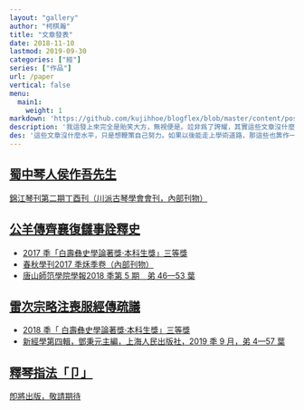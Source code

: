 ```yaml
---
layout: "gallery"
author: "柯棋瀚"
title: "文章發表"
date: 2018-11-10
lastmod: 2019-09-30
categories: ["經"]
series: ["作品"]
url: /paper
vertical: false
menu:
  main1:
    weight: 1
markdown: 'https://github.com/kujihhoe/blogflex/blob/master/content/post/paper.md'
description: '我這發上來完全是貽笑大方，無視便是。竝非爲了誇耀，其實這些文章沒什麼水平，只是想鞭策自己努力。如果以後能走上學術道路，那這些也筭作一箇起點。（內部刊物指沒有公開發行刊號的刊物）'
des: '這些文章沒什麼水平，只是想鞭策自己努力。如果以後能走上學術道路，那這些也筭作一箇起點。'
---
```


<div class="gallery">
<div class="paper-wrap">
<a href="/blog/2018/02/09/houzuowu.html" target="\_blank"><div class="paper-cardd" style="background-image:url('https://pic.imgdb.cn/item/5e8db91f504f4bcb043ffbd0.jpg')">
<h2>蜀中琴人侯作吾先生</h2>
<p><v>錦江琴刊</v>第二期丁酉刊（川派古琴學會會刊，內部刊物）</p>
</div></a>
</div>

<div class="paper-wrap">
<a href="/blog/2017/10/28/fuchou.html" target="\_blank"><div class="paper-cardd" style="background-image:url('https://pic.imgdb.cn/item/5e8db91f504f4bcb043ffbcc.jpg')">
<h2><v>公羊傳</v>齊襄復讎事詮釋史</h2>
<p><ul><li>2017 秊「白壽彝史學論著獎‧本科生獎」三等獎</li>
<li><v>春秋學刊</v>2017 秊秌季卷（內部刊物）</li>
<li><v>唐山師笵學院學報</v>2018 秊第 5 期　弟 46—53 葉</li></ul>
</p>
</div></a>
</div>

<div class="paper-wrap">
<a href="/178" target="\_blank"><div class="paper-cardd" style="background-image:url('https://pic.imgdb.cn/item/5e8db91f504f4bcb043ffbc8.jpg')">
<h2>雷次宗<v>略注喪服經傳</v>疏議</h2>
<p><ul><li>2018 秊「 白壽彝史學論著獎‧本科生獎」三等獎</li>
<li><v>新經學</v>第四輯，鄧秉元主編，上海人民出版社，2019 秊 9 月，弟 4—57 葉</li></ul></p>
</div></a>
</div>

<div class="paper-wrap">
<a href="" target="\_blank"><div class="paper-cardd">
<h2>釋琴指法「卩」</h2>
<p>卽將出版，敬請期待</p>
</div></a></div>
</div>
